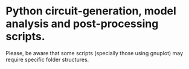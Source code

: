# Python circuit-generation, model analysis and post-processing scripts.

Please, be aware that some scripts (specially those using gnuplot) may require specific folder structures.
